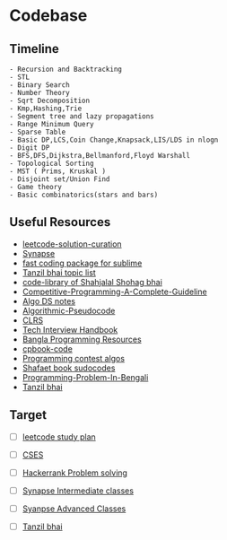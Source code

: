 # Codebase
## Timeline

```
- Recursion and Backtracking
- STL
- Binary Search
- Number Theory
- Sqrt Decomposition 
- Kmp,Hashing,Trie
- Segment tree and lazy propagations
- Range Minimum Query
- Sparse Table
- Basic DP,LCS,Coin Change,Knapsack,LIS/LDS in nlogn
- Digit DP 
- BFS,DFS,Dijkstra,Bellmanford,Floyd Warshall
- Topological Sorting
- MST ( Prims, Kruskal ) 
- Disjoint set/Union Find
- Game theory 
- Basic combinatorics(stars and bars) 
```

## Useful Resources

- [leetcode-solution-curation](https://github.com/Tahanima/leetcode-solution-curation)
- [Synapse](https://docs.google.com/spreadsheets/d/16DqZGElOw4lm-JP38d-65iZ0FvUhWtuniBxRuCItv4Y/edit#gid=0)
- [fast coding package for sublime](https://github.com/Geek-a-Byte/FastOlympicCoding)
- [Tanzil bhai topic list](https://docs.google.com/spreadsheets/d/1zwXs4FAfK2pYpVSenyLXkoGS0doOpK1xmrVkU3PB36M/edit#gid=270414271)
- [code-library of Shahjalal Shohag bhai](https://github.com/ShahjalalShohag/code-library)
- [Competitive-Programming-A-Complete-Guideline](https://github.com/ShahjalalShohag/Competitive-Programming-A-Complete-Guideline)
- [Algo DS notes](https://github.com/jainaman224/Algo_Ds_Notes)
- [Algorithmic-Pseudocode](https://github.com/Just-A-Visitor/Algorithmic-Pseudocode)
- [CLRS](https://github.com/gzc/CLRS)
- [Tech Interview Handbook](https://github.com/yangshun/tech-interview-handbook)
- [Bangla Programming Resources](https://github.com/sultanoid/bangla-programming-resources)
- [cpbook-code](https://github.com/stevenhalim/cpbook-code)
- [Programming contest algos](https://github.com/Shafaet/Programming-Contest-Algorithms)
- [Shafaet book sudocodes](https://github.com/Shafaet/book-sudocodes)
- [Programming-Problem-In-Bengali](https://github.com/hasancse91/Programming-Problem-In-Bengali)
- [Tanzil bhai](https://docs.google.com/document/d/1os2hfyZWK1nNGlbzZiJA0CSWFfEDgmWXfoVox62xHZk/edit#heading=h.l176m5o8k6i)

## Target

- [ ] [leetcode study plan](https://leetcode.com/study-plan/)
- [ ] [CSES](https://cses.fi/problemset/list/)
- [ ] [Hackerrank Problem solving](https://www.hackerrank.com/domains/data-structures)
- [ ] [Synapse Intermediate classes](https://www.youtube.com/playlist?list=PLcgg4mu-TN21xTr0LwFMw_5UBDrMsoAHA)
- [ ] [Syanpse Advanced Classes](https://www.youtube.com/watch?v=PRQbOEfHxKw&list=PLHPef-9rM5PXGy2QalI8QtjkLli1ekTpD&index=12&ab_channel=Synapse)
- [ ] [Tanzil bhai](https://www.youtube.com/playlist?list=PLLDURmvQUYc_O18kS2Jeql2vLmDXT1AYP)


<!-- ## Target question

- [ ] [ngpc-2019](https://toph.co/problems/contests/ngpc-2019)
- [ ] [ngpc-2019-solve](https://github.com/rebornplusplus/NGPC2019)
- [ ] [ngpc-2015](https://algo.codemarshal.org/contests/ngpc2015)
- [ ] [ngpc-2017](https://algo.codemarshal.org/contests/ngpc2017)
- [ ] [ngpc-2018](https://algo.codemarshal.org/contests/ngpc18)
- [ ] [ncpc-2020](https://algo.codemarshal.org/contests/mist-ncpc-2020)
- [ ] [ncpc-2018](https://algo.codemarshal.org/contests/ncpc18)
- [ ] [ncpc-2017](https://algo.codemarshal.org/contests/ncpc-2017)
- [ ] [ncpc-2016](https://algo.codemarshal.org/contests/ncpc-uap-2016)
- [ ] [ncpc-2014](https://algo.codemarshal.org/contests/bd-ncpc-2014)
- [ ] [ngpc preli 2018](https://algo.codemarshal.org/contests/NGPC18Preli) -->

